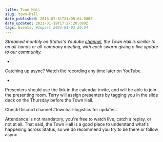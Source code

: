 ```yaml
---
title: Town Hall
slug: town-hall
date_published: 2018-07-31T21:09:04.000Z
date_updated: 2021-01-19T17:27:20.000Z
tags: Events, #Import 2023-01-03 20:04
---
```


*Streamed monthly on Status's Youtube [channel](https://www.youtube.com/statusim), the Town Hall is similar to an all-hands or all-company meeting, with each swarm giving a live update to our community.*

- 
Catching up async? Watch the recording any time later on YouTube.

- 
Presenters should use the link in the calendar invite, and will be able to join the presenting room. Terry will assign presenters by tagging you in the slide deck on the Thursday before the Town Hall.

Check Discord channel #townhall-logistics for updates.

Attendance is not mandatory, you're free to watch live, catch a replay, or not at all. That said, the Town Hall is a good place to understand what's happening across Status, so we do recommend you try to be there or follow async.

